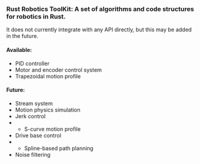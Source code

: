 ### Rust Robotics ToolKit: A set of algorithms and code structures for robotics in Rust.

It does not currently integrate with any API directly, but this may be added in the future.

#### Available:
- PID controller
- Motor and encoder control system
- Trapezoidal motion profile

#### Future:
- Stream system
- Motion physics simulation
- Jerk control
- - S-curve motion profile
- Drive base control
- - Spline-based path planning
- Noise filtering
